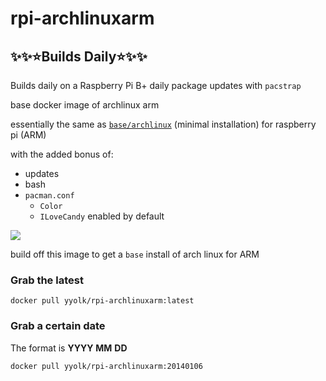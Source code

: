 rpi-archlinuxarm
================

## :sparkles::sparkles::star:Builds Daily:star::sparkles::sparkles:

Builds daily on a Raspberry Pi B+ daily package updates with `pacstrap`


base docker image of archlinux arm



essentially the same as [`base/archlinux`](https://registry.hub.docker.com/u/base/archlinux/) (minimal installation) for raspberry pi (ARM)

with the added bonus of:

- updates
- bash
- `pacman.conf`
  - `Color`
  - `ILoveCandy` enabled by default

![](http://i.imgur.com/r6vxHFB.png)


build off this image to get a `base` install of arch linux for ARM


### Grab the latest

    docker pull yyolk/rpi-archlinuxarm:latest

### Grab a certain date

The format is __YYYY__ __MM__ __DD__

    docker pull yyolk/rpi-archlinuxarm:20140106
